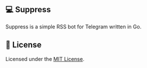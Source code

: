 ## 💻 Suppress

Suppress is a simple RSS bot for Telegram written in Go.

## 📄 License

Licensed under the [MIT License](LICENSE).
